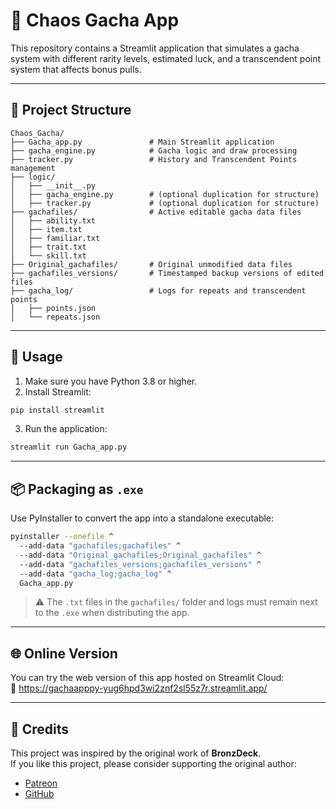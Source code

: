 # 🎲 Chaos Gacha App

This repository contains a Streamlit application that simulates a gacha system with different rarity levels, estimated luck, and a transcendent point system that affects bonus pulls.

---

## 📁 Project Structure

```
Chaos_Gacha/
├── Gacha_app.py               # Main Streamlit application
├── gacha_engine.py            # Gacha logic and draw processing
├── tracker.py                 # History and Transcendent Points management
├── logic/
│   ├── __init__.py
│   ├── gacha_engine.py        # (optional duplication for structure)
│   ├── tracker.py             # (optional duplication for structure)
├── gachafiles/                # Active editable gacha data files
│   ├── ability.txt
│   ├── item.txt
│   ├── familiar.txt
│   ├── trait.txt
│   └── skill.txt
├── Original_gachafiles/       # Original unmodified data files
├── gachafiles_versions/       # Timestamped backup versions of edited files
├── gacha_log/                 # Logs for repeats and transcendent points
│   ├── points.json
│   └── repeats.json
```

---

## 🧪 Usage

1. Make sure you have Python 3.8 or higher.
2. Install Streamlit:

```bash
pip install streamlit
```

3. Run the application:

```bash
streamlit run Gacha_app.py
```

---

## 📦 Packaging as `.exe`

Use PyInstaller to convert the app into a standalone executable:

```bash
pyinstaller --onefile ^
  --add-data "gachafiles;gachafiles" ^
  --add-data "Original_gachafiles;Original_gachafiles" ^
  --add-data "gachafiles_versions;gachafiles_versions" ^
  --add-data "gacha_log;gacha_log" ^
  Gacha_app.py
```

> ⚠️ The `.txt` files in the `gachafiles/` folder and logs must remain next to the `.exe` when distributing the app.

---

## 🌐 Online Version

You can try the web version of this app hosted on Streamlit Cloud:  
🔗 https://gachaapppy-yug6hpd3wi2znf2sl55z7r.streamlit.app/

---

## 🙏 Credits

This project was inspired by the original work of **BronzDeck**.  
If you like this project, please consider supporting the original author:

- [Patreon](https://www.patreon.com/BronzDeck)  
- [GitHub](https://github.com/Bronzdeck/ChaosGacha)
